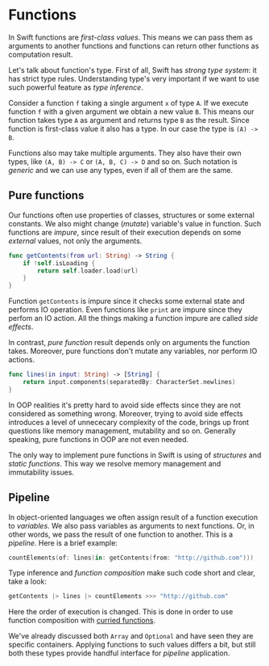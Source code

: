 
# Functions
In Swift functions are _first-class values_. This means we can pass them as arguments to another functions and functions can return other functions as computation result. 

Let's talk about function's type. First of all, Swift has _strong type system_: it has strict type rules. Understanding type's very important if we want to use such powerful feature as _type inference_.

Consider a function `f` taking a single argument `x` of type `A`. If we execute function `f` with a given argument we obtain a new value `B`. This means our function takes type `A` as argument and returns type `B` as the result. Since function is first-class value it also has a type. In our case the type is `(A) -> B`.

Functions also may take multiple arguments. They also have their own types, like `(A, B) -> C` or `(A, B, C) -> D` and so on. Such notation is _generic_ and we can use any types, even if all of them are the same.

## Pure functions
Our functions often use properties of classes, structures or some external constants. We also might change (_mutate_) variable's value in function. Such functions are _impure_, since result of their execution depends on some _external_ values, not only the arguments. 
```swift
func getContents(from url: String) -> String {
    if !self.isLoading {
        return self.loader.load(url)
    }
}
```

Function `getContents` is impure since it checks some external state and performs IO operation. Even functions like `print` are impure since they perfom an IO action. All the things making a function impure are called _side effects_.

In contrast, _pure function_ result depends only on arguments the function takes. Moreover, pure functions don't mutate any variables, nor perform IO actions.
```swift
func lines(in input: String) -> [String] {
    return input.components(separatedBy: CharacterSet.newlines)
}
```

In OOP realities it's pretty hard to avoid side effects since they are not considered as something wrong. Moreover, trying to avoid side effects introduces a level of unnececary complexity of the code, brings up front questions like memory management, mutability and so on. Generally speaking, pure functions in OOP are not even needed.

The only way to implement pure functions in Swift is using of _structures_ and _static functions_. This way we resolve memory management and immutability issues.

## Pipeline
In object-oriented languages we often assign result of a function execution to _variables_. We also pass variables as arguments to next functions. Or, in other words, we pass the result of one function to another. This is a _pipeline_. Here is a brief example:

```swift
countElements(of: lines(in: getContents(from: "http://github.com")))
```

Type inference and _function composition_ make such code short and clear, take a look:

```swift
getContents |> lines |> countElements >>> "http://github.com"
```

Here the order of execution is changed. This is done in order to use function composition with [curried functions](../Documentation/Currying.md).

We've already discussed both `Array` and `Optional` and have seen they are specific containers. Applying functions to such values differs a bit, but still both these types provide handful interface for _pipeline_ application.